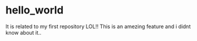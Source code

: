 # hello_world
It is related to my first repository 
LOL!! This is an amezing feature and i didnt know about it..
